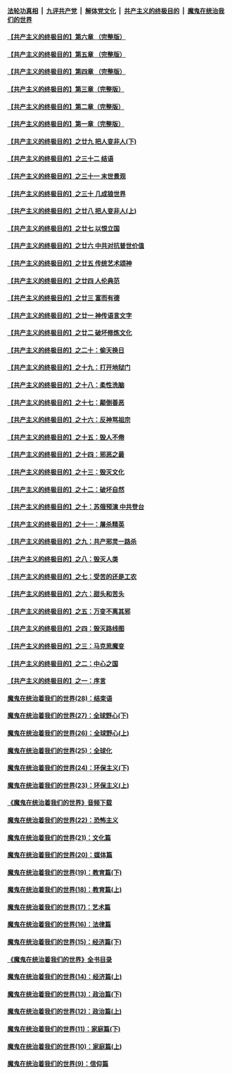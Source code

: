 

####  [法轮功真相](../../../../basic/blob/master/README.md?t=04011430) &nbsp;|&nbsp; [九评共产党](../../../../9ping.md/blob/master/README.md?t=04011430) &nbsp;|&nbsp; [解体党文化](../../../../jtdwh.md/blob/master/README.md?t=04011430)  &nbsp;|&nbsp; [共产主义的终极目的](../../../../gczydzjmd.md/blob/master/README.md?t=04011430) &nbsp;|&nbsp; [魔鬼在统治我们的世界](../../../../mgztzwmdsj.md/blob/master/README.md?t=04011430) 

#### [【共产主义的终极目的】第六章 （完整版）](../pages/nsc422/n11428913.md?t=04011430) 

#### [【共产主义的终极目的】第五章 （完整版）](../pages/nsc422/n11428912.md?t=04011430) 

#### [【共产主义的终极目的】第四章 （完整版）](../pages/nsc422/n11428907.md?t=04011430) 

#### [【共产主义的终极目的】第三章（完整版）](../pages/nsc422/n11428848.md?t=04011430) 

#### [【共产主义的终极目的】第二章（完整版）](../pages/nsc422/n11428831.md?t=04011430) 

#### [【共产主义的终极目的】第一章（完整版）](../pages/nsc422/n11417651.md?t=04011430) 

#### [【共产主义的终极目的】之廿九 把人变非人(下)](../pages/nsc422/n11344140.md?t=04011430) 

#### [【共产主义的终极目的】之三十二 结语](../pages/nsc422/n11360535.md?t=04011430) 

#### [【共产主义的终极目的】之三十一 末世景观](../pages/nsc422/n11351129.md?t=04011430) 

#### [【共产主义的终极目的】之三十 几成狼世界](../pages/nsc422/n11348280.md?t=04011430) 

#### [【共产主义的终极目的】之廿八 把人变非人(上)](../pages/nsc422/n11340492.md?t=04011430) 

#### [【共产主义的终极目的】之廿七 以恨立国](../pages/nsc422/n11336944.md?t=04011430) 

#### [【共产主义的终极目的】之廿六 中共对抗普世价值](../pages/nsc422/n11324785.md?t=04011430) 

#### [【共产主义的终极目的】之廿五 传统艺术颂神](../pages/nsc422/n11296396.md?t=04011430) 

#### [【共产主义的终极目的】之廿四 人伦典范](../pages/nsc422/n11296397.md?t=04011430) 

#### [【共产主义的终极目的】之廿三 富而有德](../pages/nsc422/n11283598.md?t=04011430) 

#### [【共产主义的终极目的】之廿一 神传语言文字](../pages/nsc422/n11263265.md?t=04011430) 

#### [【共产主义的终极目的】之廿二 破坏修炼文化](../pages/nsc422/n11245728.md?t=04011430) 

#### [【共产主义的终极目的】之二十：偷天换日](../pages/nsc422/n11238846.md?t=04011430) 

#### [【共产主义的终极目的】之十九：打开地狱门](../pages/nsc422/n11206376.md?t=04011430) 

#### [【共产主义的终极目的】之十八：柔性洗脑](../pages/nsc422/n11199994.md?t=04011430) 

#### [【共产主义的终极目的】之十七：颠倒善恶](../pages/nsc422/n11179782.md?t=04011430) 

#### [【共产主义的终极目的】之十六：反神骂祖宗](../pages/nsc422/n11166798.md?t=04011430) 

#### [【共产主义的终极目的】之十五：毁人不倦](../pages/nsc422/n11166792.md?t=04011430) 

#### [【共产主义的终极目的】之十四：邪恶之最](../pages/nsc422/n11150249.md?t=04011430) 

#### [【共产主义的终极目的】之十三：毁灭文化](../pages/nsc422/n11135227.md?t=04011430) 

#### [【共产主义的终极目的】之十二：破坏自然](../pages/nsc422/n11135214.md?t=04011430) 

#### [【共产主义的终极目的】之十：苏俄预演 中共登台](../pages/nsc422/n11118424.md?t=04011430) 

#### [【共产主义的终极目的】之十一：屠杀精英](../pages/nsc422/n11118442.md?t=04011430) 

#### [【共产主义的终极目的】之九：共产邪灵一路杀](../pages/nsc422/n11114139.md?t=04011430) 

#### [【共产主义的终极目的】之八：毁灭人类](../pages/nsc422/n11108503.md?t=04011430) 

#### [【共产主义的终极目的】之七：受苦的还是工农](../pages/nsc422/n11101809.md?t=04011430) 

#### [【共产主义的终极目的】之六：甜头和苦头](../pages/nsc422/n11096971.md?t=04011430) 

#### [【共产主义的终极目的】之五：万变不离其邪](../pages/nsc422/n11091285.md?t=04011430) 

#### [【共产主义的终极目的】之四：毁灭路线图](../pages/nsc422/n11086284.md?t=04011430) 

#### [【共产主义的终极目的】之三：马克思魔变](../pages/nsc422/n11061941.md?t=04011430) 

#### [【共产主义的终极目的】之二：中心之国](../pages/nsc422/n11047728.md?t=04011430) 

#### [【共产主义的终极目的】之一：序言](../pages/nsc422/n11086077.md?t=04011430) 

#### [魔鬼在统治着我们的世界(28)：结束语](../pages/nsc422/n10936246.md?t=04011430) 

#### [魔鬼在统治着我们的世界(27)：全球野心(下)](../pages/nsc422/n10928319.md?t=04011430) 

#### [魔鬼在统治着我们的世界(26)：全球野心(上)](../pages/nsc422/n10900318.md?t=04011430) 

#### [魔鬼在统治着我们的世界(25)：全球化](../pages/nsc422/n10788205.md?t=04011430) 

#### [魔鬼在统治着我们的世界(24)：环保主义(下)](../pages/nsc422/n10695307.md?t=04011430) 

#### [魔鬼在统治着我们的世界(23)：环保主义(上)](../pages/nsc422/n10688613.md?t=04011430) 

#### [《魔鬼在统治着我们的世界》音频下载](../pages/nsc422/n10635553.md?t=04011430) 

#### [魔鬼在统治着我们的世界(22)：恐怖主义](../pages/nsc422/n10614727.md?t=04011430) 

#### [魔鬼在统治着我们的世界(21)：文化篇](../pages/nsc422/n10597706.md?t=04011430) 

#### [魔鬼在统治着我们的世界(20)：媒体篇](../pages/nsc422/n10586579.md?t=04011430) 

#### [魔鬼在统治着我们的世界(19)：教育篇(下)](../pages/nsc422/n10564808.md?t=04011430) 

#### [魔鬼在统治着我们的世界(18)：教育篇(上)](../pages/nsc422/n10526970.md?t=04011430) 

#### [魔鬼在统治着我们的世界(17)：艺术篇](../pages/nsc422/n10499093.md?t=04011430) 

#### [魔鬼在统治着我们的世界(16)：法律篇](../pages/nsc422/n10485969.md?t=04011430) 

#### [魔鬼在统治着我们的世界(15)：经济篇(下)](../pages/nsc422/n10469975.md?t=04011430) 

#### [《魔鬼在统治着我们的世界》全书目录](../pages/nsc422/n10464261.md?t=04011430) 

#### [魔鬼在统治着我们的世界(14)：经济篇(上)](../pages/nsc422/n10457370.md?t=04011430) 

#### [魔鬼在统治着我们的世界(13)：政治篇(下)](../pages/nsc422/n10448270.md?t=04011430) 

#### [魔鬼在统治着我们的世界(12)：政治篇(上)](../pages/nsc422/n10444576.md?t=04011430) 

#### [魔鬼在统治着我们的世界(11)：家庭篇(下)](../pages/nsc422/n10440961.md?t=04011430) 

#### [魔鬼在统治着我们的世界(10)：家庭篇(上)](../pages/nsc422/n10435448.md?t=04011430) 

#### [魔鬼在统治着我们的世界(9)：信仰篇](../pages/nsc422/n10432159.md?t=04011430) 

